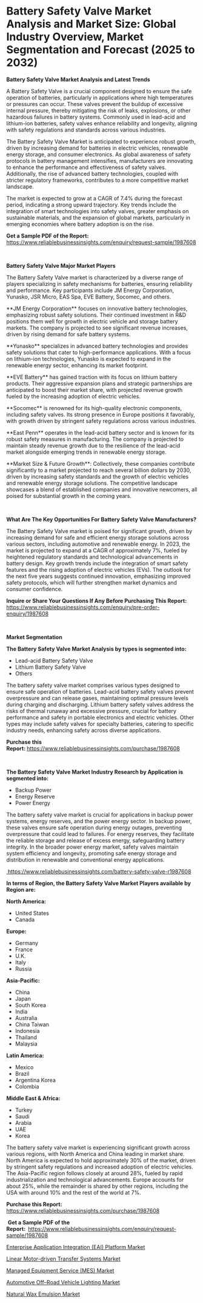 <p><h1>Battery Safety Valve Market Analysis and Market Size: Global Industry Overview, Market Segmentation and Forecast (2025 to 2032)</h1></p><p><strong>Battery Safety Valve Market Analysis and Latest Trends</strong></p>
<p><p>A Battery Safety Valve is a crucial component designed to ensure the safe operation of batteries, particularly in applications where high temperatures or pressures can occur. These valves prevent the buildup of excessive internal pressure, thereby mitigating the risk of leaks, explosions, or other hazardous failures in battery systems. Commonly used in lead-acid and lithium-ion batteries, safety valves enhance reliability and longevity, aligning with safety regulations and standards across various industries.</p><p>The Battery Safety Valve Market is anticipated to experience robust growth, driven by increasing demand for batteries in electric vehicles, renewable energy storage, and consumer electronics. As global awareness of safety protocols in battery management intensifies, manufacturers are innovating to enhance the performance and effectiveness of safety valves. Additionally, the rise of advanced battery technologies, coupled with stricter regulatory frameworks, contributes to a more competitive market landscape.</p><p>The market is expected to grow at a CAGR of 7.4% during the forecast period, indicating a strong upward trajectory. Key trends include the integration of smart technologies into safety valves, greater emphasis on sustainable materials, and the expansion of global markets, particularly in emerging economies where battery adoption is on the rise.</p></p>
<p><strong>Get a Sample PDF of the Report:&nbsp;</strong> <a href="https://www.reliablebusinessinsights.com/enquiry/request-sample/1987608?utm_campaign=62&utm_medium=2&utm_source=Github&utm_content=ia&utm_term=28022025&utm_id=battery-safety-valve">https://www.reliablebusinessinsights.com/enquiry/request-sample/1987608</a></p>
<p>&nbsp;</p>
<p><strong>Battery Safety Valve Major Market Players</strong></p>
<p><p>The Battery Safety Valve market is characterized by a diverse range of players specializing in safety mechanisms for batteries, ensuring reliability and performance. Key participants include JM Energy Corporation, Yunasko, JSR Micro, EAS Spa, EVE Battery, Socomec, and others.</p><p>**JM Energy Corporation** focuses on innovative battery technologies, emphasizing robust safety solutions. Their continued investment in R&D positions them well for growth in electric vehicle and storage battery markets. The company is projected to see significant revenue increases, driven by rising demand for safe battery systems.</p><p>**Yunasko** specializes in advanced battery technologies and provides safety solutions that cater to high-performance applications. With a focus on lithium-ion technologies, Yunasko is expected to expand in the renewable energy sector, enhancing its market footprint.</p><p>**EVE Battery** has gained traction with its focus on lithium battery products. Their aggressive expansion plans and strategic partnerships are anticipated to boost their market share, with projected revenue growth fueled by the increasing adoption of electric vehicles.</p><p>**Socomec** is renowned for its high-quality electronic components, including safety valves. Its strong presence in Europe positions it favorably, with growth driven by stringent safety regulations across various industries.</p><p>**East Penn** operates in the lead-acid battery sector and is known for its robust safety measures in manufacturing. The company is projected to maintain steady revenue growth due to the resilience of the lead-acid market alongside emerging trends in renewable energy storage.</p><p>**Market Size & Future Growth**: Collectively, these companies contribute significantly to a market projected to reach several billion dollars by 2030, driven by increasing safety standards and the growth of electric vehicles and renewable energy storage solutions. The competitive landscape showcases a blend of established companies and innovative newcomers, all poised for substantial growth in the coming years.</p></p>
<p>&nbsp;</p>
<p><strong>What Are The Key Opportunities For Battery Safety Valve Manufacturers?</strong></p>
<p><p>The Battery Safety Valve market is poised for significant growth, driven by increasing demand for safe and efficient energy storage solutions across various sectors, including automotive and renewable energy. In 2023, the market is projected to expand at a CAGR of approximately 7%, fueled by heightened regulatory standards and technological advancements in battery design. Key growth trends include the integration of smart safety features and the rising adoption of electric vehicles (EVs). The outlook for the next five years suggests continued innovation, emphasizing improved safety protocols, which will further strengthen market dynamics and consumer confidence.</p></p>
<p><strong>Inquire or Share Your Questions If Any Before Purchasing This Report:</strong> <a href="https://www.reliablebusinessinsights.com/enquiry/pre-order-enquiry/1987608?utm_campaign=62&utm_medium=2&utm_source=Github&utm_content=ia&utm_term=28022025&utm_id=battery-safety-valve">https://www.reliablebusinessinsights.com/enquiry/pre-order-enquiry/1987608</a></p>
<p>&nbsp;</p>
<p><strong>Market Segmentation</strong></p>
<p><strong>The Battery Safety Valve Market Analysis by types is segmented into:</strong></p>
<p><ul><li>Lead-acid Battery Safety Valve</li><li>Lithium Battery Safety Valve</li><li>Others</li></ul></p>
<p><p>The battery safety valve market comprises various types designed to ensure safe operation of batteries. Lead-acid battery safety valves prevent overpressure and can release gases, maintaining optimal pressure levels during charging and discharging. Lithium battery safety valves address the risks of thermal runaway and excessive pressure, crucial for battery performance and safety in portable electronics and electric vehicles. Other types may include safety valves for specialty batteries, catering to specific industry needs, enhancing safety across diverse applications.</p></p>
<p><strong>Purchase this Report:&nbsp;</strong><a href="https://www.reliablebusinessinsights.com/purchase/1987608?utm_campaign=62&utm_medium=2&utm_source=Github&utm_content=ia&utm_term=28022025&utm_id=battery-safety-valve">https://www.reliablebusinessinsights.com/purchase/1987608</a></p>
<p>&nbsp;</p>
<p><strong>The Battery Safety Valve Market Industry Research by Application is segmented into:</strong></p>
<p><ul><li>Backup Power</li><li>Energy Reserve</li><li>Power Energy</li></ul></p>
<p><p>The battery safety valve market is crucial for applications in backup power systems, energy reserves, and the power energy sector. In backup power, these valves ensure safe operation during energy outages, preventing overpressure that could lead to failures. For energy reserves, they facilitate the reliable storage and release of excess energy, safeguarding battery integrity. In the broader power energy market, safety valves maintain system efficiency and longevity, promoting safe energy storage and distribution in renewable and conventional energy applications.</p></p>
<p><a href="https://www.reliablebusinessinsights.com/battery-safety-valve-r1987608?utm_campaign=62&utm_medium=2&utm_source=Github&utm_content=ia&utm_term=28022025&utm_id=battery-safety-valve">&nbsp;https://www.reliablebusinessinsights.com/battery-safety-valve-r1987608</a></p>
<p><strong>In terms of Region, the Battery Safety Valve Market Players available by Region are:</strong></p>
<p>
    <p> <strong> North America: </strong>
        <ul>
            <li>United States</li>
            <li>Canada</li>
        </ul>
        </p> 
    <p> <strong> Europe: </strong>
        <ul>
            <li>Germany</li>
            <li>France</li>
            <li>U.K.</li>
            <li>Italy</li>
            <li>Russia</li>
        </ul>
        </p> 
    <p> <strong> Asia-Pacific: </strong>
        <ul>
            <li>China</li>
            <li>Japan</li>
            <li>South Korea</li>
            <li>India</li>
            <li>Australia</li>
            <li>China Taiwan</li>
            <li>Indonesia</li>
            <li>Thailand</li>
            <li>Malaysia</li>
        </ul>
        </p> 
    <p> <strong> Latin America: </strong>
        <ul>
            <li>Mexico</li>
            <li>Brazil</li>
            <li>Argentina Korea</li>
            <li>Colombia</li>
        </ul>
        </p> 
    <p> <strong> Middle East & Africa: </strong>
        <ul>
            <li>Turkey</li>
            <li>Saudi</li>
            <li>Arabia</li>
            <li>UAE</li>
            <li>Korea</li>
        </ul>
    </p>
    </p>
<p><p>The battery safety valve market is experiencing significant growth across various regions, with North America and China leading in market share. North America is expected to hold approximately 30% of the market, driven by stringent safety regulations and increased adoption of electric vehicles. The Asia-Pacific region follows closely at around 28%, fueled by rapid industrialization and technological advancements. Europe accounts for about 25%, while the remainder is shared by other regions, including the USA with around 10% and the rest of the world at 7%.</p></p>
<p><strong>Purchase this Report: </strong><a href="https://www.reliablebusinessinsights.com/purchase/1987608?utm_campaign=62&utm_medium=2&utm_source=Github&utm_content=ia&utm_term=28022025&utm_id=battery-safety-valve">https://www.reliablebusinessinsights.com/purchase/1987608</a></p>
<p>&nbsp;<strong>Get a Sample PDF of the Report:&nbsp;&nbsp;</strong><a href="https://www.reliablebusinessinsights.com/enquiry/request-sample/1987608?utm_campaign=62&utm_medium=2&utm_source=Github&utm_content=ia&utm_term=28022025&utm_id=battery-safety-valve">https://www.reliablebusinessinsights.com/enquiry/request-sample/1987608</a></p>
<p><strong></strong></p>
<p><p><a href="https://github.com/marloy8/Market-Research-Report-List-7/blob/main/enterprise-application-integration-eai-platform-market.md?utm_campaign=62&utm_medium=2&utm_source=Github&utm_content=ia&utm_term=28022025&utm_id=battery-safety-valve">Enterprise Application Integration (EAI) Platform Market</a></p><p><a href="https://github.com/serorelwayd4/Market-Research-Report-List-1/blob/main/linear-motor-driven-transfer-systems-market.md?utm_campaign=62&utm_medium=2&utm_source=Github&utm_content=ia&utm_term=28022025&utm_id=battery-safety-valve">Linear Motor-driven Transfer Systems Market</a></p><p><a href="https://github.com/hgf64gh/Market-Research-Report-List-1/blob/main/managed-equipment-service-mes-market.md?utm_campaign=62&utm_medium=2&utm_source=Github&utm_content=ia&utm_term=28022025&utm_id=battery-safety-valve">Managed Equipment Service (MES) Market</a></p><p><a href="https://github.com/hacklmenckg6/Market-Research-Report-List-1/blob/main/automotive-offroad-vehicle-lighting-market.md?utm_campaign=62&utm_medium=2&utm_source=Github&utm_content=ia&utm_term=28022025&utm_id=battery-safety-valve">Automotive Off–Road Vehicle Lighting Market</a></p><p><a href="https://github.com/WillieWoodard/Market-Research-Report-List-7/blob/main/natural-wax-emulsion-market.md?utm_campaign=62&utm_medium=2&utm_source=Github&utm_content=ia&utm_term=28022025&utm_id=battery-safety-valve">Natural Wax Emulsion Market</a></p></p>